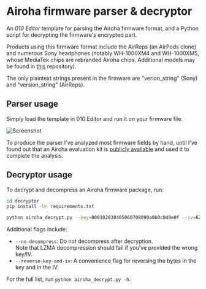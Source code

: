 # Airoha firmware parser & decryptor

An _010 Editor_ template for parsing the Airoha firmware format, and a Python script for decrypting the firmware's encrypted part.

Products using this firmware format include the AirReps (an AirPods clone) and numerous Sony headphones (notably WH-1000XM4 and WH-1000XM5, whose MediaTek chips are rebranded Airoha chips. Additional models may be found in [this](https://github.com/lzghzr/MDR_Proxy) repository).

The only plaintext strings present in the firmware are "verion_string" (Sony) and "version_string" (AirReps).

## Parser usage

Simply load the template in 010 Editor and run it on your firmware file.

![Screenshot](resources/010_editor_screenshot.png)

To produce the parser I've analyzed most firmware fields by hand, until I've found out that an Airoha evaluation kit is [publicly available](https://github.com/haltsai/Airoha_AB1565EVK) and used it to complete the analysis.

## Decryptor usage

To decrypt and decompress an Airoha firmware package, run:

```bash
cd decryptor
pip install -Ur requirements.txt

python airoha_decrypt.py --key=000102030405060708090a0b0c0d0e0f --iv=62633636633839306334636432383763 --from=fw.encrypted --to=fw.decrypted
```

Additional flags include:
 - `--no-decompress`: Do not decompress after decryption.  
   Note that LZMA decompression should fail if you've provided the wrong key/IV.
 - `--reverse-key-and-iv`: A convenience flag for reversing the bytes in the key and in the IV.

For the full list, run `python airoha_decrypt.py -h`.